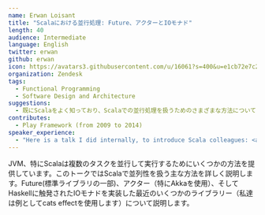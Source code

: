 ```yaml
---
name: Erwan Loisant
title: "Scalaにおける並行処理: Future、アクターとIOモナド"
length: 40
audience: Intermediate
language: English
twitter: erwan
github: erwan
icon: https://avatars3.githubusercontent.com/u/16061?s=400&u=e1cb72e7c296a1258ef05bef13bc58ee5bf80752
organization: Zendesk
tags:
  - Functional Programming
  - Software Design and Architecture
suggestions:
  - 既にScalaをよく知っており、Scalaでの並行処理を扱うためのさまざまな方法についてと、それらの方法はどのように比較されるのかについてと、そしてあなたのユースケースに選択する最適な方法は何かについてよく理解したい人。
contributes:
  - Play Framework (from 2009 to 2014)
speaker_experience:
  - "Here is a talk I did internally, to introduce Scala colleagues: <a href='https://docs.google.com/presentation/d/1lSc6vWVETqnKxYST1159W9nD4mUbVM_edYnfbFwk9Ic'>https://docs.google.com/presentation/d/1lSc6vWVETqnKxYST1159W9nD4mUbVM_edYnfbFwk9Ic</a>"
---
```

JVM、特にScalaは複数のタスクを並行して実行するためにいくつかの方法を提供しています。このトークではScalaで並列性を扱う主な方法を詳しく説明します。Future(標準ライブラリの一部)、アクター（特にAkkaを使用）、そしてHaskellに触発されたIOモナドを実装した最近のいくつかのライブラリー（私達は例としてcats effectを使用します）について説明します。